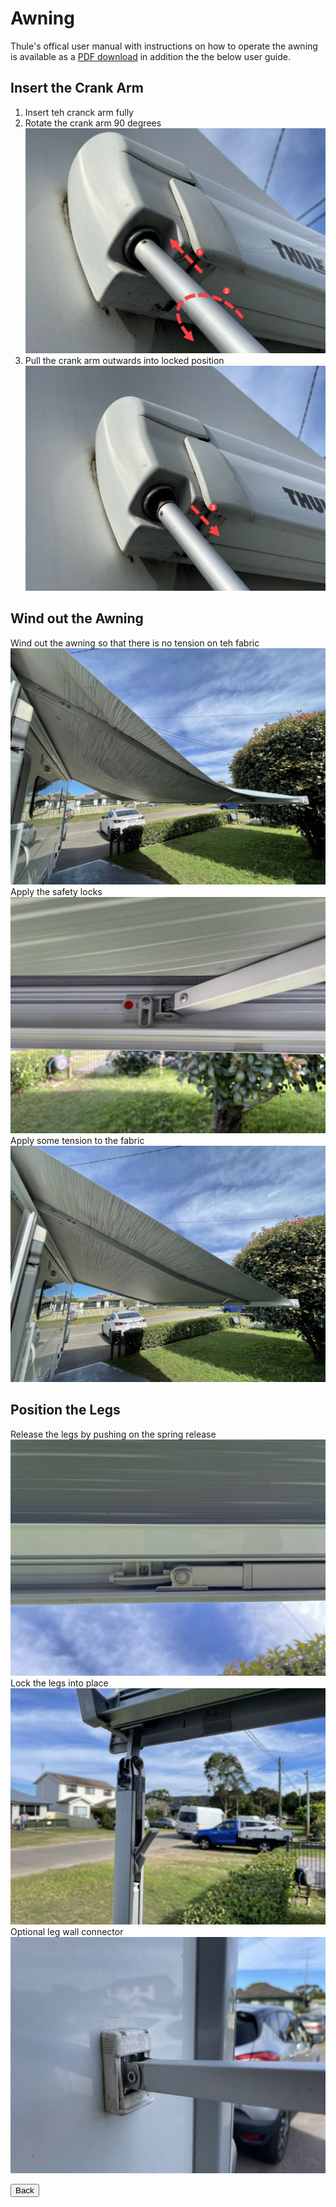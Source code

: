 <link href="../styles/custom.css" rel="stylesheet" />

# Awning
Thule's offical user manual with instructions on how to operate the awning is 
available as a [PDF download](/docs/awning.pdf) in addition the the below user guide. 


## Insert the Crank Arm
1. Insert teh cranck arm fully
2. Rotate the crank arm 90 degrees 
![crank-arm-insert](images/awning/crank-arm-insert.jpg)
3. Pull the crank arm outwards into locked position
![crank-arm-lock](images/awning/crank-arm-lock.jpg)

## Wind out the Awning
Wind out the awning so that there is no tension on teh fabric
![awning-slack](images/awning/awning-slack.jpg)
Apply the safety locks
![awning-lock](images/awning/awning-lock.jpg)
Apply some tension to the fabric
![awning-tension](images/awning/awning-tension.jpg)

## Position the Legs
Release the legs by pushing on the spring release 
![leg-release](images/awning/leg-release.jpg)
Lock the legs into place
![leg-lock](images/awning/leg-lock.jpg)
Optional leg wall connector 
![leg-wall-connector](images/awning/leg-wall-connector.jpg)

<a href="/#guides"><button class="nav-button"><i class="arrow arrow-left"></i> Back</button></a>
